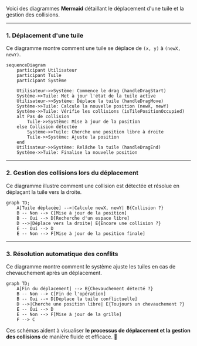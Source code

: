 Voici des diagrammes **Mermaid** détaillant le déplacement d'une tuile et la gestion des collisions.

---

### **1. Déplacement d'une tuile**
Ce diagramme montre comment une tuile se déplace de `(x, y)` à `(newX, newY)`.

```mermaid
sequenceDiagram
    participant Utilisateur
    participant Tuile
    participant Système

    Utilisateur->>Système: Commence le drag (handleDragStart)
    Système->>Tuile: Met à jour l'état de la tuile active
    Utilisateur->>Système: Déplace la tuile (handleDragMove)
    Système->>Tuile: Calcule la nouvelle position (newX, newY)
    Système->>Tuile: Vérifie les collisions (isTilePositionOccupied)
    alt Pas de collision
        Tuile->>Système: Mise à jour de la position
    else Collision détectée
        Système->>Tuile: Cherche une position libre à droite
        Tuile->>Système: Ajuste la position
    end
    Utilisateur->>Système: Relâche la tuile (handleDragEnd)
    Système->>Tuile: Finalise la nouvelle position
```

---

### **2. Gestion des collisions lors du déplacement**
Ce diagramme illustre comment une collision est détectée et résolue en déplaçant la tuile vers la droite.

```mermaid
graph TD;
    A[Tuile déplacée] -->|Calcule newX, newY| B{Collision ?}
    B -- Non --> C[Mise à jour de la position]
    B -- Oui --> D[Recherche d'un espace libre]
    D -->|Déplace vers la droite| E{Encore une collision ?}
    E -- Oui --> D
    E -- Non --> F[Mise à jour de la position finale]
```

---

### **3. Résolution automatique des conflits**
Ce diagramme montre comment le système ajuste les tuiles en cas de chevauchement après un déplacement.

```mermaid
graph TD;
    A[Fin du déplacement] --> B{Chevauchement détecté ?}
    B -- Non --> C[Fin de l'opération]
    B -- Oui --> D[Déplace la tuile conflictuelle]
    D -->|Cherche une position libre| E{Toujours un chevauchement ?}
    E -- Oui --> D
    E -- Non --> F[Mise à jour de la grille]
    F --> C
```

Ces schémas aident à visualiser **le processus de déplacement et la gestion des collisions** de manière fluide et efficace. 🚀
